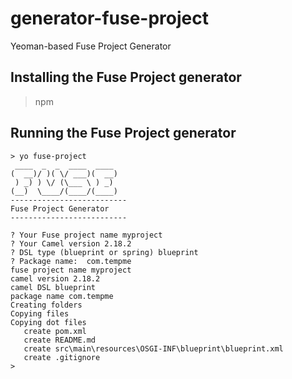 # generator-fuse-project
Yeoman-based Fuse Project Generator

## Installing the Fuse Project generator

> npm 

## Running the Fuse Project generator
```
> yo fuse-project
 ____  _  _  ____  ____
(  __)/ )( \/ ___)(  __)
 ) _) ) \/ (\___ \ ) _)
(__)  \____/(____/(____)
--------------------------
Fuse Project Generator
--------------------------

? Your Fuse project name myproject
? Your Camel version 2.18.2
? DSL type (blueprint or spring) blueprint
? Package name:  com.tempme
fuse project name myproject
camel version 2.18.2
camel DSL blueprint
package name com.tempme
Creating folders
Copying files
Copying dot files
   create pom.xml
   create README.md
   create src\main\resources\OSGI-INF\blueprint\blueprint.xml
   create .gitignore
>
```
